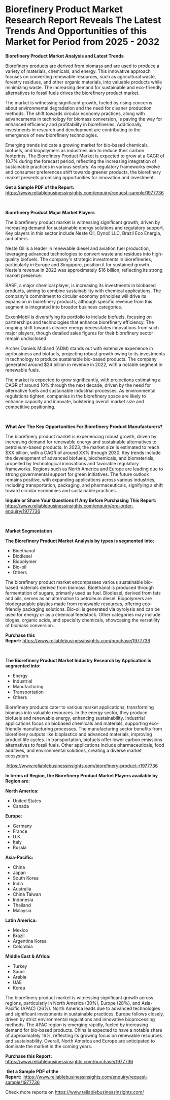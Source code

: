 <p><h1>Biorefinery Product Market Research Report Reveals The Latest Trends And Opportunities of this Market for Period from 2025 - 2032</h1></p><p><strong>Biorefinery Product Market Analysis and Latest Trends</strong></p>
<p><p>Biorefinery products are derived from biomass and are used to produce a variety of materials, chemicals, and energy. This innovative approach focuses on converting renewable resources, such as agricultural waste, forestry residues, and other organic materials, into valuable products while minimizing waste. The increasing demand for sustainable and eco-friendly alternatives to fossil fuels drives the biorefinery product market. </p><p>The market is witnessing significant growth, fueled by rising concerns about environmental degradation and the need for cleaner production methods. The shift towards circular economy practices, along with advancements in technology for biomass conversion, is paving the way for enhanced efficiency and profitability in biorefineries. Additionally, investments in research and development are contributing to the emergence of new biorefinery technologies.</p><p>Emerging trends indicate a growing market for bio-based chemicals, biofuels, and biopolymers as industries aim to reduce their carbon footprints. The Biorefinery Product Market is expected to grow at a CAGR of 10.7% during the forecast period, reflecting the increasing integration of sustainable practices in various sectors. As regulatory frameworks evolve and consumer preferences shift towards greener products, the biorefinery market presents promising opportunities for innovation and investment.</p></p>
<p><strong>Get a Sample PDF of the Report:&nbsp;</strong> <a href="https://www.reliablebusinessinsights.com/enquiry/request-sample/1977736?utm_campaign=2179&utm_medium=2&utm_source=Github&utm_content=ia&utm_term=04022025&utm_id=biorefinery-product">https://www.reliablebusinessinsights.com/enquiry/request-sample/1977736</a></p>
<p>&nbsp;</p>
<p><strong>Biorefinery Product Major Market Players</strong></p>
<p><p>The biorefinery product market is witnessing significant growth, driven by increasing demand for sustainable energy solutions and regulatory support. Key players in this sector include Neste Oil, Dynoil LLC, Brazil Eco Energia, and others.</p><p>Neste Oil is a leader in renewable diesel and aviation fuel production, leveraging advanced technologies to convert waste and residues into high-quality biofuels. The company's strategic investments in biorefineries, particularly in Europe and Singapore, position it for sustained growth. Neste's revenue in 2022 was approximately $16 billion, reflecting its strong market presence.</p><p>BASF, a major chemical player, is increasing its investments in biobased products, aiming to combine sustainability with chemical applications. The company's commitment to circular economy principles will drive its expansion in biorefinery products, although specific revenue from this segment is integrated into broader business categories.</p><p>ExxonMobil is diversifying its portfolio to include biofuels, focusing on partnerships and technologies that enhance biorefinery efficiency. The ongoing shift towards cleaner energy necessitates innovations from such major players, though detailed sales figures for their biorefinery sector remain undisclosed.</p><p>Archer Daniels Midland (ADM) stands out with extensive experience in agribusiness and biofuels, projecting robust growth owing to its investments in technology to produce sustainable bio-based products. The company generated around $24 billion in revenue in 2022, with a notable segment in renewable fuels.</p><p>The market is expected to grow significantly, with projections estimating a CAGR of around 10% through the next decade, driven by the need for alternative fuels and sustainable industrial processes. As environmental regulations tighten, companies in the biorefinery space are likely to enhance capacity and innovate, bolstering overall market size and competitive positioning.</p></p>
<p>&nbsp;</p>
<p><strong>What Are The Key Opportunities For Biorefinery Product Manufacturers?</strong></p>
<p><p>The biorefinery product market is experiencing robust growth, driven by increasing demand for renewable energy and sustainable alternatives to petroleum-based products. In 2023, the market size is estimated to reach $XX billion, with a CAGR of around XX% through 2030. Key trends include the development of advanced biofuels, biochemicals, and biomaterials, propelled by technological innovations and favorable regulatory frameworks. Regions such as North America and Europe are leading due to strong governmental support for green initiatives. The future outlook remains positive, with expanding applications across various industries, including transportation, packaging, and pharmaceuticals, signifying a shift toward circular economies and sustainable practices.</p></p>
<p><strong>Inquire or Share Your Questions If Any Before Purchasing This Report:</strong> <a href="https://www.reliablebusinessinsights.com/enquiry/pre-order-enquiry/1977736?utm_campaign=2179&utm_medium=2&utm_source=Github&utm_content=ia&utm_term=04022025&utm_id=biorefinery-product">https://www.reliablebusinessinsights.com/enquiry/pre-order-enquiry/1977736</a></p>
<p>&nbsp;</p>
<p><strong>Market Segmentation</strong></p>
<p><strong>The Biorefinery Product Market Analysis by types is segmented into:</strong></p>
<p><ul><li>Bioethanol</li><li>Biodiesel</li><li>Biopolymer</li><li>Bio-oil</li><li>Others</li></ul></p>
<p><p>The biorefinery product market encompasses various sustainable bio-based materials derived from biomass. Bioethanol is produced through fermentation of sugars, primarily used as fuel. Biodiesel, derived from fats and oils, serves as an alternative to petroleum diesel. Biopolymers are biodegradable plastics made from renewable resources, offering eco-friendly packaging solutions. Bio-oil is generated via pyrolysis and can be used for energy or as a chemical feedstock. Other categories may include biogas, organic acids, and specialty chemicals, showcasing the versatility of biomass conversion.</p></p>
<p><strong>Purchase this Report:&nbsp;</strong><a href="https://www.reliablebusinessinsights.com/purchase/1977736?utm_campaign=2179&utm_medium=2&utm_source=Github&utm_content=ia&utm_term=04022025&utm_id=biorefinery-product">https://www.reliablebusinessinsights.com/purchase/1977736</a></p>
<p>&nbsp;</p>
<p><strong>The Biorefinery Product Market Industry Research by Application is segmented into:</strong></p>
<p><ul><li>Energy</li><li>Industrial</li><li>Manufacturing</li><li>Transportation</li><li>Others</li></ul></p>
<p><p>Biorefinery products cater to various market applications, transforming biomass into valuable resources. In the energy sector, they produce biofuels and renewable energy, enhancing sustainability. Industrial applications focus on biobased chemicals and materials, supporting eco-friendly manufacturing processes. The manufacturing sector benefits from biorefinery outputs like bioplastics and advanced materials, improving product life cycles. In transportation, biofuels offer lower carbon emissions alternatives to fossil fuels. Other applications include pharmaceuticals, food additives, and environmental solutions, creating a diverse market ecosystem.</p></p>
<p><a href="https://www.reliablebusinessinsights.com/biorefinery-product-r1977736?utm_campaign=2179&utm_medium=2&utm_source=Github&utm_content=ia&utm_term=04022025&utm_id=biorefinery-product">&nbsp;https://www.reliablebusinessinsights.com/biorefinery-product-r1977736</a></p>
<p><strong>In terms of Region, the Biorefinery Product Market Players available by Region are:</strong></p>
<p>
    <p> <strong> North America: </strong>
        <ul>
            <li>United States</li>
            <li>Canada</li>
        </ul>
        </p> 
    <p> <strong> Europe: </strong>
        <ul>
            <li>Germany</li>
            <li>France</li>
            <li>U.K.</li>
            <li>Italy</li>
            <li>Russia</li>
        </ul>
        </p> 
    <p> <strong> Asia-Pacific: </strong>
        <ul>
            <li>China</li>
            <li>Japan</li>
            <li>South Korea</li>
            <li>India</li>
            <li>Australia</li>
            <li>China Taiwan</li>
            <li>Indonesia</li>
            <li>Thailand</li>
            <li>Malaysia</li>
        </ul>
        </p> 
    <p> <strong> Latin America: </strong>
        <ul>
            <li>Mexico</li>
            <li>Brazil</li>
            <li>Argentina Korea</li>
            <li>Colombia</li>
        </ul>
        </p> 
    <p> <strong> Middle East & Africa: </strong>
        <ul>
            <li>Turkey</li>
            <li>Saudi</li>
            <li>Arabia</li>
            <li>UAE</li>
            <li>Korea</li>
        </ul>
    </p>
    </p>
<p><p>The biorefinery product market is witnessing significant growth across regions, particularly in North America (30%), Europe (28%), and Asia-Pacific (APAC) (26%). North America leads due to advanced technologies and significant investments in sustainable practices. Europe follows closely, driven by strict environmental regulations and innovative bioprocessing methods. The APAC region is emerging rapidly, fueled by increasing demand for bio-based products. China is expected to have a notable share of approximately 16%, reflecting its growing focus on renewable resources and sustainability. Overall, North America and Europe are anticipated to dominate the market in the coming years.</p></p>
<p><strong>Purchase this Report: </strong><a href="https://www.reliablebusinessinsights.com/purchase/1977736?utm_campaign=2179&utm_medium=2&utm_source=Github&utm_content=ia&utm_term=04022025&utm_id=biorefinery-product">https://www.reliablebusinessinsights.com/purchase/1977736</a></p>
<p>&nbsp;<strong>Get a Sample PDF of the Report:&nbsp;&nbsp;</strong><a href="https://www.reliablebusinessinsights.com/enquiry/request-sample/1977736?utm_campaign=2179&utm_medium=2&utm_source=Github&utm_content=ia&utm_term=04022025&utm_id=biorefinery-product">https://www.reliablebusinessinsights.com/enquiry/request-sample/1977736</a></p>
<p><strong></strong></p>
<p>Check more reports on <a href="https://www.reliablebusinessinsights.com/?utm_campaign=2179&utm_medium=2&utm_source=Github&utm_content=ia&utm_term=04022025&utm_id=biorefinery-product">https://www.reliablebusinessinsights.com/</a></p>